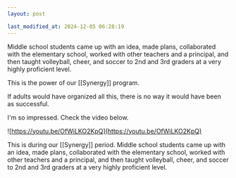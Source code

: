 ```yaml
---
layout: post

last_modified_at: 2024-12-05 06:28:19
---
```

Middle school students came up with an idea, made plans, collaborated with the elementary school, worked with other teachers and a principal, and then taught volleyball, cheer, and soccer to 2nd and 3rd graders at a very highly proficient level.

This is the power of our [[Synergy]] program.

If adults would have organized all this, there is no way it would have been as successful.

I'm so impressed. Check the video below.

![https://youtu.be/OfWiLKO2KpQ](https://youtu.be/OfWiLKO2KpQ)

This is during our [[Synergy]] period. Middle school students came up with an idea, made plans, collaborated with the elementary school, worked with other teachers and a principal, and then taught volleyball, cheer, and soccer to 2nd and 3rd graders at a very highly proficient level.
